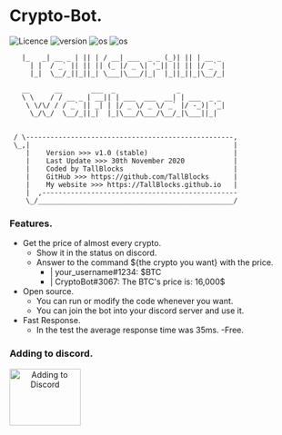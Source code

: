 # Crypto-Bot.
![Licence](https://img.shields.io/github/license/TallBlocks/Crypto-Bot)
![version](https://img.shields.io/static/v1?label=version&message=v1.0-stable&color=brightgreen)
![os](https://img.shields.io/static/v1?label=os%20support&message=linux&color=blue)
![os](https://img.shields.io/static/v1?label=os%20support&message=windows&color=blue)
```
   |_   _| __ _ | || | / __| ___  _ _ (_)| || | __ _ 
     | |  / _` || || || (_ |/ _ \| '_|| || || |/ _` |
     |_|  \__/_||_||_| \___|\___/|_|  |_||_||_|\__/_|
                                                  
   __      __       ___  _               _           
   \ \    / / __ _ | __|| | ___  ___  __| | ___  _ _ 
    \ \/\/ / / _` || _| | |/ _ \/ _ \/ _` |/ -_)| '_|
     \_/\_/  \__/_||_|  |_|\___/\___/\__/_|\___||_|  


 / \---------------------------------------------------, 
 \_,|                                                  |   
    |    Version >>> v1.0 (stable)                     | 
    |    Last Update >>> 30th November 2020            |
    |    Coded by TallBlocks                           |
    |    GitHub >>> https://github.com/TallBlocks      |
    |    My website >>> https://TallBlocks.github.io   |
    |  ,------------------------------------------------
    \_/________________________________________________/ 
```
### Features.

- Get the price of almost every crypto.
   - Show it in the status on discord.
   - Answer to the command ${the crypto you want} with the price. 
      - | your_username#1234: $BTC
      - | CryptoBot#3067: The BTC's price is: 16,000$
- Open source.
   - You can run or modify the code whenever you want.
   - You can join the bot into your discord server and use it.
- Fast Response.
   - In the test the average response time was 35ms.
-Free.

### Adding to discord.

<a class="col-md-6 col-lg-4 mb-5" href="https://discord.com/api/oauth2/authorize?client_id=780155528692498453&amp;permissions=67584&amp;redirect_uri=https%3A%2F%2FTallBlocks.github.io%2FCryptoBot%2F&amp;scope=bot" align="center">
<img class="img-fluid" src="https://tallblocks.github.io/CryptoBot/img/discord.jpeg" alt="Adding to Discord" width="125px" height="100px">
</a>
